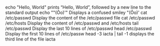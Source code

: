 echo "Hello, World" prints “Hello, World”, followed by a new line to the standard output
echo "\"(Ôo)'" Displays a confused smiley "(Ôo)'
cat /etc/passwd Display the content of the /etc/passwd file
cat /etc/passwd /etc/hosts Display the content of /etc/passwd and /etc/hosts
tail /etc/passwd Display the last 10 lines of /etc/passwd
head /etc/passwd Display the first 10 lines of /etc/passw
head -3 iacta | tail -1  displays the third line of the file iacta
